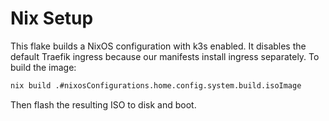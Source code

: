 # Nix Setup

This flake builds a NixOS configuration with k3s enabled. It disables the default Traefik ingress because our manifests install ingress separately. To build the image:

```bash
nix build .#nixosConfigurations.home.config.system.build.isoImage
```

Then flash the resulting ISO to disk and boot.
